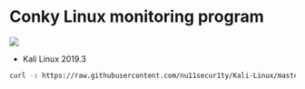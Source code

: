 # Conky Linux monitoring program 
![](https://github.com/nu11secur1ty/Kali-Linux/blob/master/conky-monitoring-app/Logo/150-1507475_file-conkylogofull4-conky-trailer-park-boys-hd-png.png.jpeg)

- Kali Linux 2019.3
```bash
curl -s https://raw.githubusercontent.com/nu11secur1ty/Kali-Linux/master/conky-monitoring-app/2019.3.sh | bash
```
